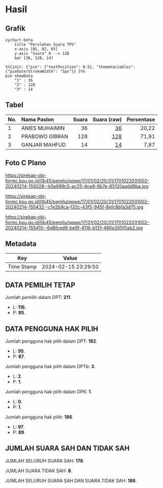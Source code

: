 # Hasil

## Grafik

```mermaid
xychart-beta
    title "Perolehan Suara TPS"
    x-axis [01, 02, 03]
    y-axis "Suara" 0 --> 128
    bar [36, 128, 14]
```

```mermaid
%%{init: {"pie": {"textPosition": 0.5}, "themeVariables": {"pieOuterStrokeWidth": "5px"}} }%%
pie showData
    "1" : 36
    "2" : 128
    "3" : 14
```

## Tabel

| No. | Nama Paslon    | Suara | Suara (raw) | Persentase |
|:--- |:-------------- | -----:| -----------:| ----------:|
| 1   | ANIES MUHAIMIN | 36    | [36][p-1]   | 20,22      |
| 2   | PRABOWO GIBRAN | 128   | [128][p-2]  | 71,91      |
| 3   | GANJAR MAHFUD  | 14    | [14][p-3]   | 7,87       |


[p-1]: https://github.com/gigit-pemilu/pemilu-2024-17-bengkulu/blob/main/pilpres/hitung-suara/sub/17-bengkulu/sub/01-bengkulu-selatan/sub/02-seginim/sub/2031-dusun-baru/sub/002-tps/sub/paslon-1.txt
[p-2]: https://github.com/gigit-pemilu/pemilu-2024-17-bengkulu/blob/main/pilpres/hitung-suara/sub/17-bengkulu/sub/01-bengkulu-selatan/sub/02-seginim/sub/2031-dusun-baru/sub/002-tps/sub/paslon-2.txt
[p-3]: https://github.com/gigit-pemilu/pemilu-2024-17-bengkulu/blob/main/pilpres/hitung-suara/sub/17-bengkulu/sub/01-bengkulu-selatan/sub/02-seginim/sub/2031-dusun-baru/sub/002-tps/sub/paslon-3.txt

## Foto C Plano

https://sirekap-obj-formc.kpu.go.id/0b45/pemilu/ppwp/17/01/02/20/31/1701022031002-20240214-155028--b5e699c5-ac25-4ce8-8b7e-85120aadd9ba.jpg

https://sirekap-obj-formc.kpu.go.id/0b45/pemilu/ppwp/17/01/02/20/31/1701022031002-20240214-155432--c1e2b9ca-f32c-43f5-945f-8efc8b1a3d75.jpg

https://sirekap-obj-formc.kpu.go.id/0b45/pemilu/ppwp/17/01/02/20/31/1701022031002-20240214-155415--6d8fced9-be9f-4116-b131-486e265f0ab2.jpg


## Metadata

| Key        | Value               |
| ---------- | ------------------- |
| Time Stamp | 2024-02-15 23:29:50 |


## DATA PEMILIH TETAP

Jumlah pemilih dalam DPT: **211**.
 * L: **116**.
 * P: **95**.

## DATA PENGGUNA HAK PILIH

Jumlah pengguna hak pilih dalam DPT: **182**.
 * L: **95**.
 * P: **87**.

Jumlah pengguna hak pilih dalam DPTb: **3**.
 * L: **2**.
 * P: **1**.

Jumlah pengguna hak pilih dalam DPK: **1**.
 * L: **0**.
 * P: **1**.

Jumlah pengguna hak pilih: **186**.
 * L: **97**.
 * P: **89**.

## JUMLAH SUARA SAH DAN TIDAK SAH

JUMLAH SELURUH SUARA SAH: **178**.

JUMLAH SUARA TIDAK SAH: **8**.

JUMLAH SELURUH SUARA SAH DAN SUARA TIDAK SAH: **186**.


